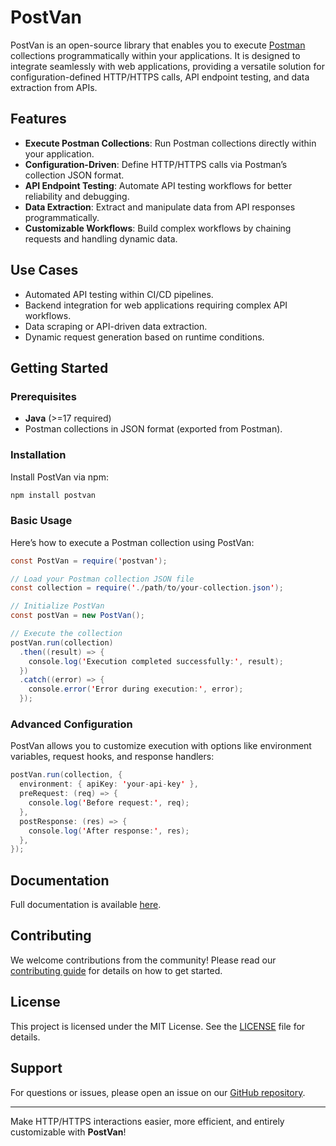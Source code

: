 # PostVan

PostVan is an open-source library that enables you to execute [Postman](https://www.postman.com/) collections programmatically within your applications. It is designed to integrate seamlessly with web applications, providing a versatile solution for configuration-defined HTTP/HTTPS calls, API endpoint testing, and data extraction from APIs.

## Features

- **Execute Postman Collections**: Run Postman collections directly within your application.
- **Configuration-Driven**: Define HTTP/HTTPS calls via Postman’s collection JSON format.
- **API Endpoint Testing**: Automate API testing workflows for better reliability and debugging.
- **Data Extraction**: Extract and manipulate data from API responses programmatically.
- **Customizable Workflows**: Build complex workflows by chaining requests and handling dynamic data.

## Use Cases

- Automated API testing within CI/CD pipelines.
- Backend integration for web applications requiring complex API workflows.
- Data scraping or API-driven data extraction.
- Dynamic request generation based on runtime conditions.

## Getting Started

### Prerequisites

- **Java** (>=17 required)
- Postman collections in JSON format (exported from Postman).

### Installation

Install PostVan via npm:

```bash
npm install postvan
```

### Basic Usage

Here’s how to execute a Postman collection using PostVan:

```java
const PostVan = require('postvan');

// Load your Postman collection JSON file
const collection = require('./path/to/your-collection.json');

// Initialize PostVan
const postVan = new PostVan();

// Execute the collection
postVan.run(collection)
  .then((result) => {
    console.log('Execution completed successfully:', result);
  })
  .catch((error) => {
    console.error('Error during execution:', error);
  });
```

### Advanced Configuration

PostVan allows you to customize execution with options like environment variables, request hooks, and response handlers:

```java
postVan.run(collection, {
  environment: { apiKey: 'your-api-key' },
  preRequest: (req) => {
    console.log('Before request:', req);
  },
  postResponse: (res) => {
    console.log('After response:', res);
  },
});
```

## Documentation

Full documentation is available [here](https://github.com/yourusername/PostVan/wiki).

## Contributing

We welcome contributions from the community! Please read our [contributing guide](CONTRIBUTING.md) for details on how to get started.

## License

This project is licensed under the MIT License. See the [LICENSE](LICENSE) file for details.

## Support

For questions or issues, please open an issue on our [GitHub repository](https://github.com/yourusername/PostVan/issues).

---

Make HTTP/HTTPS interactions easier, more efficient, and entirely customizable with **PostVan**!

